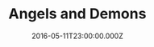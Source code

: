 ---
title: "Angels and Demons"
year: 2009
date: 2016-05-11T23:00:00.000Z
permalink: /almanac/movies/2016-05-12-angels-and-demons/index.html
rating: 3
---